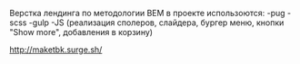 Верстка лендинга по методологии BEM 
в проекте использоются:
-pug
-scss
-gulp
-JS (реализация сполеров, слайдера, бургер меню, кнопки "Show more", добавления в корзину)

http://maketbk.surge.sh/